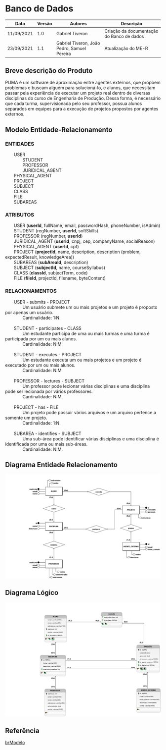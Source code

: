 # Banco de Dados
| Data | Versão | Autores | Descrição |
| ---- | ------ | ------- | --------- |
| 11/09/2021 | 1.0 | Gabriel Tiveron | Criação da documentação do Banco de dados |
| 23/09/2021 | 1.1 | Gabriel Tiveron, João Pedro, Samuel Pereira | Atualização do ME-R |

## Breve descrição do Produto

PUMA é um software de aproximação entre agentes externos, que propõem problemas e buscam alguém para solucioná-lo, e alunos, que necessitam passar pela experiência de executar um projeto real dentro de diversas disciplinas do curso de Engenharia de Produção. Dessa forma, é necessário que cada turma, supervisionada pelo seu professor, possua alunos separados em equipes para a execução de projetos propostos por agentes externos.

## Modelo Entidade-Relacionamento

### ENTIDADES

&emsp;&emsp;USER <br>
&emsp;&emsp;&emsp;&emsp;STUDENT <br>
&emsp;&emsp;&emsp;&emsp;PROFESSOR <br>
&emsp;&emsp;&emsp;&emsp;JURIDICAL_AGENT <br>
&emsp;&emsp;PHYSICAL_AGENT <br>
&emsp;&emsp;PROJECT <br>
&emsp;&emsp;SUBJECT <br>
&emsp;&emsp;CLASS <br>
&emsp;&emsp;FILE <br>
&emsp;&emsp;SUBAREAS <br>

### ATRIBUTOS

&emsp;&emsp;USER (**userId**, fullName, email, passwordHash, phoneNumber, isAdmin) <br>
&emsp;&emsp;STUDENT (regNumber, **userId**, softSkills) <br>
&emsp;&emsp;PROFESSOR (regNumber, **userId**) <br>
&emsp;&emsp;JURIDICAL_AGENT (**userId**, cnpj, cep, companyName, socialReason) <br>
&emsp;&emsp;PHYSICAL_AGENT (**userId**, cpf) <br>
&emsp;&emsp;PROJECT (**projectId**, name, description, description (problem, expectedResult, knowledgeArea)) <br>
&emsp;&emsp;SUBAREAS (**subAreaId**, description) <br>
&emsp;&emsp;SUBJECT (**subjectId**, name, courseSyllabus) <br>
&emsp;&emsp;CLASS (**classId**, subjectTerm, code) <br>
&emsp;&emsp;FILE (**fileId**, projectId, filename, byteContent) <br>

### RELACIONAMENTOS

&emsp;&emsp;USER - submits - PROJECT <br>
&emsp;&emsp;&emsp;&emsp;Um usuário submete um ou mais projetos e um projeto é proposto por apenas um usuário. <br>
&emsp;&emsp;&emsp;&emsp;Cardinalidade: 1:N. <br>
<br>
&emsp;&emsp;STUDENT - participates - CLASS <br>
&emsp;&emsp;&emsp;&emsp;Um estudante participa de uma ou mais turmas e uma turma é participada por um ou mais alunos. <br>
&emsp;&emsp;&emsp;&emsp;Cardinalidade: N:M <br>
<br>
&emsp;&emsp;STUDENT - executes - PROJECT <br>
&emsp;&emsp;&emsp;&emsp;Um estudante executa um ou mais projetos e um projeto é executado por um ou mais alunos. <br>
&emsp;&emsp;&emsp;&emsp;Cardinalidade: N:M <br>
<br>
&emsp;&emsp;PROFESSOR - lectures - SUBJECT <br>
&emsp;&emsp;&emsp;&emsp;Um professor pode lecionar várias disciplinas e uma disciplina pode ser lecionada por vários professores. <br>
&emsp;&emsp;&emsp;&emsp;Cardinalidade: N:M. <br>
<br>
&emsp;&emsp;PROJECT - has - FILE <br>
&emsp;&emsp;&emsp;&emsp;Um projeto pode possuir vários arquivos e um arquivo pertence a somente um projeto. <br>
&emsp;&emsp;&emsp;&emsp;Cardinalidade: 1:N. <br>
<br>
&emsp;&emsp;SUBAREA - identifies - SUBJECT <br>
&emsp;&emsp;&emsp;&emsp;Uma sub-área pode identificar várias disciplinas e uma disciplina é identificada por uma ou mais sub-áreas. <br>
&emsp;&emsp;&emsp;&emsp;Cardinalidade: N:M. <br>

## Diagrama Entidade Relacionamento

![DER](../assets/bancodedados/PUMA_Conceitual.png)

## Diagrama Lógico

![DL](../assets/bancodedados/PUMA_Logico.png)

## Referência

[brModelo](http://www.sis4.com/brModelo/)
